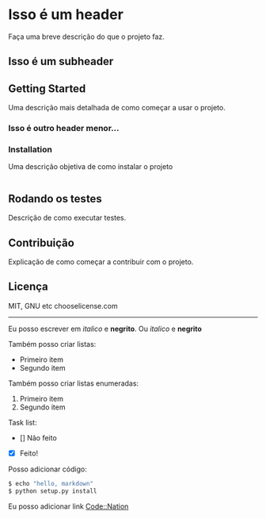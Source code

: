 # Isso é um header
Faça uma breve descrição do que o projeto faz.
## Isso é um subheader
## Getting Started
Uma descrição mais detalhada de como começar a usar o projeto.

### Isso é outro header menor...
### Installation
Uma descrição objetiva de como instalar o projeto
````bash

````
## Rodando os testes

Descrição de como executar testes.

## Contribuição

Explicação de como começar a contribuir com o projeto.

## Licença

MIT, GNU etc
chooselicense.com

---------------------------------------
Eu posso escrever em _italico_ e __negrito__. Ou *italico* e **negrito**

Também posso criar listas:

* Primeiro item
* Segundo item

Também posso criar listas enumeradas:

1. Primeiro item
2. Segundo item

Task list:

* [] Não feito
* [x] Feito!

Posso adicionar código:

````bash
$ echo "hello, markdown"
$ python setup.py install
````

Eu posso adicionar link [Code::Nation](http:codenation.dev)